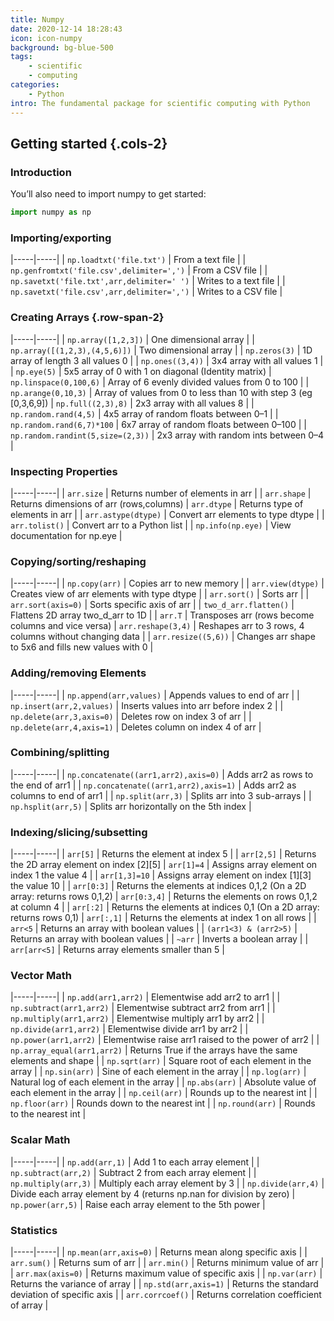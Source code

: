 ```yaml
---
title: Numpy
date: 2020-12-14 18:28:43
icon: icon-numpy
background: bg-blue-500
tags:
    - scientific
    - computing
categories:
    - Python
intro: The fundamental package for scientific computing with Python
---
```


Getting started {.cols-2}
---------------

### Introduction

You’ll also need to import numpy to get started:

```python
import numpy as np
```


### Importing/exporting

|-----|-----|
| `np.loadtxt('file.txt')` | From a text file |
| `np.genfromtxt('file.csv',delimiter=',')` | From a CSV file |
| `np.savetxt('file.txt',arr,delimiter=' ')` | Writes to a text file |
| `np.savetxt('file.csv',arr,delimiter=',')` | Writes to a CSV file |


### Creating Arrays {.row-span-2}

|-----|-----|
| `np.array([1,2,3])` | One dimensional array |
| `np.array([(1,2,3),(4,5,6)])` | Two dimensional array |
| `np.zeros(3)` | 1D array of length 3 all values 0 |
| `np.ones((3,4))` | 3x4 array with all values 1 |
| `np.eye(5)` | 5x5 array of 0 with 1 on diagonal (Identity matrix)
| `np.linspace(0,100,6)` | Array of 6 evenly divided values from 0 to 100 |
| `np.arange(0,10,3)` | Array of values from 0 to less than 10 with step 3 (eg [0,3,6,9])
| `np.full((2,3),8)` | 2x3 array with all values 8 |
| `np.random.rand(4,5)` | 4x5 array of random floats between 0–1 |
| `np.random.rand(6,7)*100` | 6x7 array of random floats between 0–100 |
| `np.random.randint(5,size=(2,3))` | 2x3 array with random ints between 0–4 |


### Inspecting Properties

|-----|-----|
| `arr.size` | Returns number of elements in arr |
| `arr.shape` | Returns dimensions of arr (rows,columns)
| `arr.dtype` | Returns type of elements in arr |
| `arr.astype(dtype)` | Convert arr elements to type dtype |
| `arr.tolist()` | Convert arr to a Python list |
| `np.info(np.eye)` | View documentation for np.eye |


### Copying/sorting/reshaping

|-----|-----|
| `np.copy(arr)` | Copies arr to new memory |
| `arr.view(dtype)` | Creates view of arr elements with type dtype |
| `arr.sort()` | Sorts arr |
| `arr.sort(axis=0)` | Sorts specific axis of arr |
| `two_d_arr.flatten()` | Flattens 2D array two_d_arr to 1D |
| `arr.T` | Transposes arr (rows become columns and vice versa)
| `arr.reshape(3,4)` | Reshapes arr to 3 rows, 4 columns without changing data |
| `arr.resize((5,6))` | Changes arr shape to 5x6 and fills new values with 0 |


### Adding/removing Elements

|-----|-----|
| `np.append(arr,values)` | Appends values to end of arr |
| `np.insert(arr,2,values)` | Inserts values into arr before index 2 |
| `np.delete(arr,3,axis=0)` | Deletes row on index 3 of arr |
| `np.delete(arr,4,axis=1)` | Deletes column on index 4 of arr |


### Combining/splitting

|-----|-----|
| `np.concatenate((arr1,arr2),axis=0)` | Adds arr2 as rows to the end of arr1 |
| `np.concatenate((arr1,arr2),axis=1)` | Adds arr2 as columns to end of arr1 |
| `np.split(arr,3)` | Splits arr into 3 sub-arrays |
| `np.hsplit(arr,5)` | Splits arr horizontally on the 5th index |


### Indexing/slicing/subsetting

|-----|-----|
| `arr[5]` | Returns the element at index 5 |
| `arr[2,5]` | Returns the 2D array element on index [2][5]
| `arr[1]=4` | Assigns array element on index 1 the value 4 |
| `arr[1,3]=10` | Assigns array element on index [1][3] the value 10 |
| `arr[0:3]` | Returns the elements at indices 0,1,2 (On a 2D array: returns rows 0,1,2)
| `arr[0:3,4]` | Returns the elements on rows 0,1,2 at column 4 |
| `arr[:2]` | Returns the elements at indices 0,1 (On a 2D array: returns rows 0,1)
| `arr[:,1]` | Returns the elements at index 1 on all rows |
| `arr<5` | Returns an array with boolean values |
| `(arr1<3) & (arr2>5)` | Returns an array with boolean values |
| `~arr` | Inverts a boolean array |
| `arr[arr<5]` | Returns array elements smaller than 5 |



### Vector Math

|-----|-----|
| `np.add(arr1,arr2)` | Elementwise add arr2 to arr1 |
| `np.subtract(arr1,arr2)` | Elementwise subtract arr2 from arr1 |
| `np.multiply(arr1,arr2)` | Elementwise multiply arr1 by arr2 |
| `np.divide(arr1,arr2)` | Elementwise divide arr1 by arr2 |
| `np.power(arr1,arr2)` | Elementwise raise arr1 raised to the power of arr2 |
| `np.array_equal(arr1,arr2)` | Returns True if the arrays have the same elements and shape |
| `np.sqrt(arr)` | Square root of each element in the array |
| `np.sin(arr)` | Sine of each element in the array |
| `np.log(arr)` | Natural log of each element in the array |
| `np.abs(arr)` | Absolute value of each element in the array |
| `np.ceil(arr)` | Rounds up to the nearest int |
| `np.floor(arr)` | Rounds down to the nearest int |
| `np.round(arr)` | Rounds to the nearest int |


### Scalar Math

|-----|-----|
| `np.add(arr,1)` | Add 1 to each array element |
| `np.subtract(arr,2)` | Subtract 2 from each array element |
| `np.multiply(arr,3)` | Multiply each array element by 3 |
| `np.divide(arr,4)` | Divide each array element by 4 (returns np.nan for division by zero)
| `np.power(arr,5)` | Raise each array element to the 5th power |


### Statistics

|-----|-----|
| `np.mean(arr,axis=0)` | Returns mean along specific axis |
| `arr.sum()` | Returns sum of arr |
| `arr.min()` | Returns minimum value of arr |
| `arr.max(axis=0)` | Returns maximum value of specific axis |
| `np.var(arr)` | Returns the variance of array |
| `np.std(arr,axis=1)` | Returns the standard deviation of specific axis |
| `arr.corrcoef()` | Returns correlation coefficient of array |